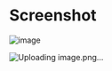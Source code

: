 # Screenshot
![image](https://github.com/user-attachments/assets/6fc98ed1-4373-47ce-a56d-ec3e6fee9f00)

![Uploading image.png…]()



